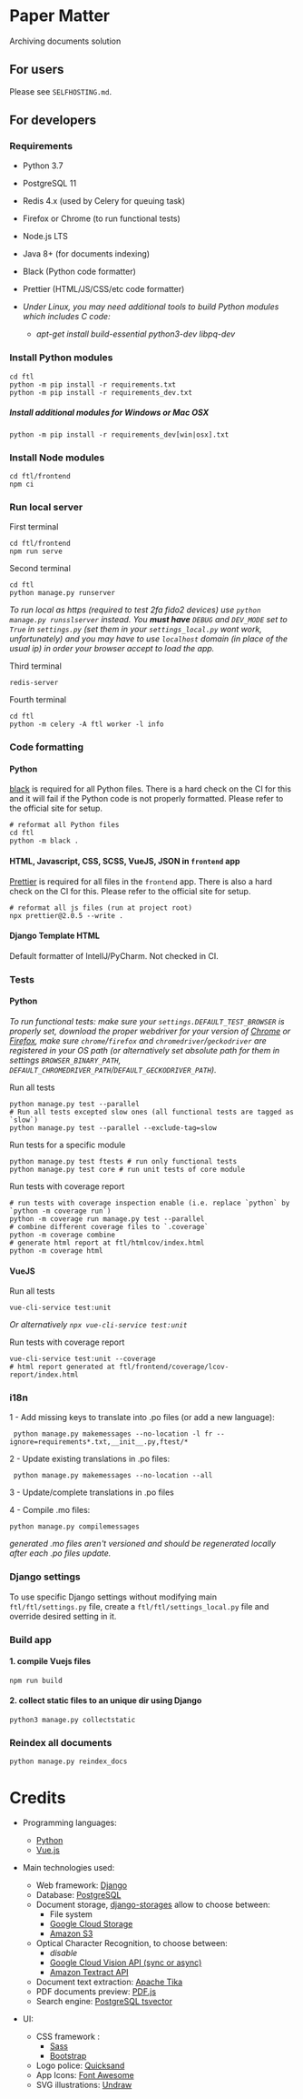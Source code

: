 # Paper Matter

Archiving documents solution

## For users

Please see `SELFHOSTING.md`.

## For developers

### Requirements

- Python 3.7
- PostgreSQL 11
- Redis 4.x (used by Celery for queuing task)
- Firefox or Chrome (to run functional tests)
- Node.js LTS
- Java 8+ (for documents indexing)
- Black (Python code formatter)
- Prettier (HTML/JS/CSS/etc code formatter)

- _Under Linux, you may need additional tools to build Python modules which includes C code:_
  - _apt-get install build-essential python3-dev libpq-dev_

### Install Python modules

    cd ftl
    python -m pip install -r requirements.txt
    python -m pip install -r requirements_dev.txt

##### Install additional modules for Windows or Mac OSX

    python -m pip install -r requirements_dev[win|osx].txt

### Install Node modules

    cd ftl/frontend
    npm ci

### Run local server

First terminal

    cd ftl/frontend
    npm run serve

Second terminal
  
    cd ftl
    python manage.py runserver

_To run local as https (required to test 2fa fido2 devices) use `python manage.py runsslserver` instead. You **must have** `DEBUG` and `DEV_MODE` set to `True` in `settings.py` (set them in your `settings_local.py` wont work, unfortunately) and you may have to use `localhost` domain (in place of the usual ip) in order your browser accept to load the app._

Third terminal
  
    redis-server

Fourth terminal

    cd ftl
    python -m celery -A ftl worker -l info

### Code formatting

#### Python

[black](https://black.readthedocs.io/en/stable/index.html) is required for all Python files. There is a hard check on the CI
for this and it will fail if the Python code is not properly formatted. Please refer to the official site for setup.

    # reformat all Python files
    cd ftl
    python -m black .

#### HTML, Javascript, CSS, SCSS, VueJS, JSON in `frontend` app

[Prettier](https://prettier.io/) is required for all files in the `frontend` app. There is also a hard check on the CI
for this. Please refer to the official site for setup.

    # reformat all js files (run at project root)
    npx prettier@2.0.5 --write .

#### Django Template HTML

Default formatter of IntellJ/PyCharm. Not checked in CI.

### Tests

#### Python

_To run functional tests: make sure your `settings.DEFAULT_TEST_BROWSER` is properly set, download the proper webdriver for your version of [Chrome](https://chromedriver.chromium.org/) or [Firefox](https://github.com/mozilla/geckodriver/releases), make sure `chrome`/`firefox` and `chromedriver`/`geckodriver` are registered in your OS path (or alternatively set absolute path for them in settings `BROWSER_BINARY_PATH`, `DEFAULT_CHROMEDRIVER_PATH`/`DEFAULT_GECKODRIVER_PATH`)._

Run all tests

    python manage.py test --parallel
    # Run all tests excepted slow ones (all functional tests are tagged as `slow`)
    python manage.py test --parallel --exclude-tag=slow

Run tests for a specific module

    python manage.py test ftests # run only functional tests
    python manage.py test core # run unit tests of core module
    
Run tests with coverage report

    # run tests with coverage inspection enable (i.e. replace `python` by `python -m coverage run`)
    python -m coverage run manage.py test --parallel
    # combine different coverage files to `.coverage`
    python -m coverage combine
    # generate html report at ftl/htmlcov/index.html
    python -m coverage html

#### VueJS

Run all tests

    vue-cli-service test:unit

_Or alternatively `npx vue-cli-service test:unit`_

Run tests with coverage report

    vue-cli-service test:unit --coverage
    # html report generated at ftl/frontend/coverage/lcov-report/index.html

### i18n

1 - Add missing keys to translate into .po files (or add a new language):

     python manage.py makemessages --no-location -l fr --ignore=requirements*.txt,__init__.py,ftest/*

2 - Update existing translations in .po files:

     python manage.py makemessages --no-location --all

3 - Update/complete translations in .po files
  
4 - Compile .mo files:

    python manage.py compilemessages

_generated .mo files aren't versioned and should be regenerated locally after each .po files update._

### Django settings

To use specific Django settings without modifying main `ftl/ftl/settings.py` file, create a `ftl/ftl/settings_local.py` file and override desired setting in it.

### Build app

#### 1. compile Vuejs files

    npm run build

#### 2. collect static files to an unique dir using Django

    python3 manage.py collectstatic

### Reindex all documents

    python manage.py reindex_docs

# Credits

- Programming languages:

  - [Python](https://www.python.org/)
  - [Vue.js](https://vuejs.org/)

- Main technologies used:

  - Web framework: [Django](https://www.djangoproject.com/)
  - Database: [PostgreSQL](https://www.postgresql.org/)
  - Document storage, [django-storages](https://github.com/jschneier/django-storages) allow to choose between:
    - File system
    - [Google Cloud Storage](https://cloud.google.com/storage/)
    - [Amazon S3](https://aws.amazon.com/s3/)
  - Optical Character Recognition, to choose between:
    - _disable_
    - [Google Cloud Vision API (sync or async)](https://cloud.google.com/vision/docs/)
    - [Amazon Textract API](https://aws.amazon.com/textract/)
  - Document text extraction: [Apache Tika](https://tika.apache.org/)
  - PDF documents preview: [PDF.js](https://mozilla.github.io/pdf.js/)
  - Search engine: [PostgreSQL tsvector](https://www.postgresql.org/docs/10/datatype-textsearch.html)

- UI:
  - CSS framework :
    - [Sass](https://sass-lang.com/)
    - [Bootstrap](https://getbootstrap.com/)
  - Logo police: [Quicksand](https://github.com/andrew-paglinawan/QuicksandFamily)
  - App Icons: [Font Awesome](https://fontawesome.com/)
  - SVG illustrations: [Undraw](https://undraw.co/)
